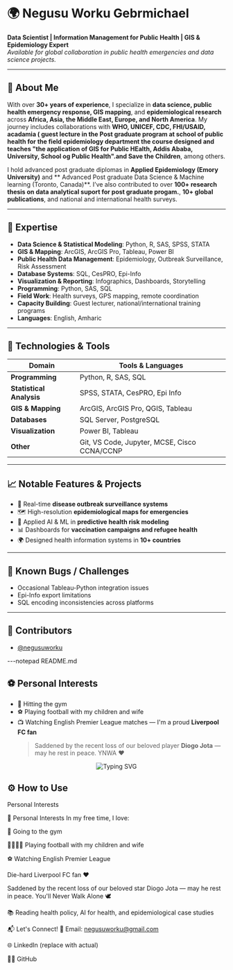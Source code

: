 
# 🌍 Negusu Worku Gebrmichael

**Data Scientist | Information Management for Public Health | GIS & Epidemiology Expert**  
_Available for global collaboration in public health emergencies and data science projects._

---

## 🧠 About Me

With over **30+ years of experience**, I specialize in **data science, public health emergency response, GIS mapping**, and **epidemiological research** across **Africa, Asia, the Middle East, Europe, and North America**. My journey includes collaborations with **WHO, UNICEF, CDC, FHI/USAID, acadamia ( guest lecture in the Post graduate program at school of public health for the field epidemiology department the course designed and teaches "the application of GIS for Public HEalth, Addis Ababa, University, School og Public Health".and Save the Children**, among others.

I hold advanced post graduate diplomas in **Applied Epidemiology (Emory University)** and ** Advanced Post graduate Data Science & Machine learning (Toronto, Canada)**. I’ve also contributed to over **100+ research thesis on data analytical suport for post graduate progam.**, **10+ global publications**, and national and international health surveys.

---

## 🔬 Expertise

- **Data Science & Statistical Modeling**: Python, R, SAS, SPSS, STATA  
- **GIS & Mapping**: ArcGIS, ArcGIS Pro, Tableau, Power BI  
- **Public Health Data Management**: Epidemiology, Outbreak Surveillance, Risk Assessment  
- **Database Systems**: SQL, CesPRO, Epi-Info  
- **Visualization & Reporting**: Infographics, Dashboards, Storytelling  
- **Programming**: Python, SAS, SQL  
- **Field Work**: Health surveys, GPS mapping, remote coordination  
- **Capacity Building**: Guest lecturer, national/international training programs  
- **Languages**: English, Amharic  

---

## 🚀 Technologies & Tools

| Domain | Tools & Languages |
|-------|-------------------|
| **Programming** | Python, R, SAS, SQL |
| **Statistical Analysis** | SPSS, STATA, CesPRO, Epi Info |
| **GIS & Mapping** | ArcGIS, ArcGIS Pro, QGIS, Tableau |
| **Databases** | SQL Server, PostgreSQL |
| **Visualization** | Power BI, Tableau |
| **Other** | Git, VS Code, Jupyter, MCSE, Cisco CCNA/CCNP |

---

## 📈 Notable Features & Projects

- 🚨 Real-time **disease outbreak surveillance systems**
- 🗺️ High-resolution **epidemiological maps for emergencies**  
- 🧠 Applied AI & ML in **predictive health risk modeling**  
- 📊 Dashboards for **vaccination campaigns and refugee health**
- 🌍 Designed health information systems in **10+ countries**

---

## 🐞 Known Bugs / Challenges

- Occasional Tableau-Python integration issues
- Epi-Info export limitations
- SQL encoding inconsistencies across platforms

---

## 👥 Contributors

- [@negusuworku](https://github.com/negusuworku)

---notepad README.md

## ⚽ Personal Interests

- 💪 Hitting the gym  
- ⚽ Playing football with my children and wife  
- 📺 Watching English Premier League matches — I'm a proud **Liverpool FC fan**  
  > Saddened by the recent loss of our beloved player **Diogo Jota** — may he rest in peace. YNWA ❤️

<!-- Typing SVG -->
<p align="center">
  <img src="https://readme-typing-svg.demolab.com?font=Fira+Code&pause=1000&color=F70000&center=true&vCenter=true&width=435&lines=Hi%2C+I'm+Negusu+Gebrmichael!;Data+Scientist+%20C+Public+Health+Expert+%20C+GIS+Specialist;Global+Health+Consultant+%20C+Python+%720+SAS+%20C+Tableau+%20C+Epidemiology" alt="Typing SVG" />
</p>

## ⚙️ How to Use

Personal Interests

🧘 Personal Interests
In my free time, I love:

💪 Going to the gym

👨‍👩‍👧‍👦 Playing football with my children and wife

⚽ Watching English Premier League

Die-hard Liverpool FC fan ❤️

Saddened by the recent loss of our beloved star Diogo Jota — may he rest in peace. You'll Never Walk Alone 🕊️

📚 Reading health policy, AI for health, and epidemiological case studies

📬 Let's Connect!
📧 Email: negusuworku@gmail.com

🌐 LinkedIn (replace with actual)

🧑‍💻 GitHub
